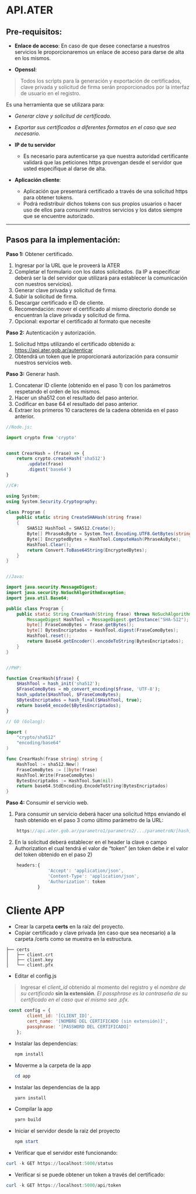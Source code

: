 

# API.ATER

## Pre-requisitos:

-	**Enlace de acceso**:
    En caso de que desee conectarse a nuestros servicios le proporcionaremos un enlace de acceso para darse de alta en los mismos.

-	**Openssl**: 
>Todos los scripts para la generación y exportación de certificados, clave privada y solicitud de firma serán proporcionados por la interfaz de usuario en el registro.


Es una herramienta que se utilizara para:

-  *Generar clave y solicitud de certificado.*
-  *Exportar sus certificados a diferentes formatos en el caso que sea necesario.*


-	**IP de tu servidor**
    -    Es necesario para autenticarse ya que nuestra autoridad certificante validará que las peticiones https provengan desde el servidor que usted especifique al darse de alta.

-   **Aplicación cliente**:
    -   Aplicación que presentará certificado a través de una solicitud https para obtener tokens.
    -   Podrá redistribuir dichos tokens con sus propios usuarios o hacer uso de ellos para consumir nuestros servicios y los datos siempre que se encuentre autorizado.

---
## Pasos para la implementación:

**Paso 1:** Obtener certificado.
1.	Ingresar por la URL que le proveerá la ATER
2.	Completar el formulario con los datos solicitados. (la IP a especificar deberá ser la del servidor que utilizará para establecer la comunicación con nuestros servicios).
3.	Generar clave privada y solicitud de firma.
4.	Subir la solicitud de firma.
5.	Descargar certificado e ID de cliente.
6.	Recomendación: mover el certificado al mismo directorio donde se encuentran la clave privada y solicitud de firma.
7.	Opcional: exportar el certificado al formato que necesite 

**Paso 2:** Autenticación y autorización.
1.	Solicitud https utilizando el certificado obtenido a:
https://api.ater.gob.ar/autenticar
2.	Obtendrá un token que le proporcionará autorización para consumir nuestros servicios web.

**Paso 3:** Generar hash. 
1.	Concatenar ID cliente (obtenido en el paso 1) con los parámetros respetando el orden de los mismos.
2.	Hacer un sha512 con el resultado del paso anterior.
3.	Codificar en base 64 el resultado del paso anterior.
4.	Extraer los primeros 10 caracteres de la cadena obtenida en el paso anterior.

```javascript 
//Node.js:

import crypto from 'crypto'


const CrearHash = (frase) => {
    return crypto.createHash('sha512')
        .update(frase)
        .digest('base64')
}
```

```csharp
//C#:

using System;
using System.Security.Cryptography;

class Program {
    public static string CreateSHAHash(string frase)
    {
        SHA512 HashTool = SHA512.Create();
        Byte[] PhraseAsByte = System.Text.Encoding.UTF8.GetBytes(string.Concat(frase));
        Byte[] EncryptedBytes = HashTool.ComputeHash(PhraseAsByte);
        HashTool.Clear();
        return Convert.ToBase64String(EncryptedBytes);
    }
}
```

```java

//Java:

import java.security.MessageDigest;
import java.security.NoSuchAlgorithmException;
import java.util.Base64;

public class Program {
    public static String CrearHash(String frase) throws NoSuchAlgorithmException {
        MessageDigest HashTool = MessageDigest.getInstance("SHA-512");
        byte[] FraseComoBytes = frase.getBytes();
        byte[] BytesEncriptados = HashTool.digest(FraseComoBytes);
        HashTool.reset();
        return Base64.getEncoder().encodeToString(BytesEncriptados);
    }
}
```

```php

//PHP:

function CrearHash($frase) {
    $HashTool = hash_init('sha512');
    $FraseComoBytes = mb_convert_encoding($frase, 'UTF-8');
    hash_update($HashTool, $FraseComoBytes);
    $BytesEncriptados = hash_final($HashTool, true);
    return base64_encode($BytesEncriptados);
}

```

```go
// GO (Golang):

import (
    "crypto/sha512"
    "encoding/base64"
)

func CrearHash(frase string) string {
    HashTool := sha512.New()
    FraseComoBytes := []byte(frase)
    HashTool.Write(FraseComoBytes)
    BytesEncriptados := HashTool.Sum(nil)
    return base64.StdEncoding.EncodeToString(BytesEncriptados)
}
```

**Paso 4:** Consumir el servicio web.
1.  Para consumir un servicio deberá hacer una solicitud https enviando el hash obtenido en el paso 3 como último parámetro de la URL:
```javascript
    https://api.ater.gob.ar/parametro1/parametro2/.../parametroN/[hash]
```

2.  En la solicitud deberá establecer en el header la clave o campo Authorization el cual tendrá el valor de “token” (en token debe ir el valor del token obtenido en el paso 2)

```javascript
    headers:{
                'Accept': 'application/json',
                'Content-Type': 'application/json',
                'Authorization': token
            }
```

# Cliente APP
- Crear la carpeta **certs** en la raíz del proyecto.
- Copiar certificado y clave privada (en caso que sea necesario) a la carpeta /certs como se muestra en la estructura.

```
├── certs
│   ├── client.crt
│   ├── client.key
│   └── client.pfx
```
- Editar el config.js

>Ingresar el *client_id* obtenido al momento del registro y el *nombre de su certificado* **sin la extensión**. *El passphrase es la contraseña de su certificado en el caso que el mismo sea .pfx*.


```javascript
 const config = {
        client_id: '[CLIENT_ID]',
        cert_name: '[NOMBRE DEL CERTIFICADO (sin extensión)]',
        passphrase: '[PASSWORD DEL CERTIFICADO]'
    };
```

- Instalar las dependencias:

    ```PowerShell
    npm install
    ```

- Moverme a la carpeta de la app

    ```PowerShell
    cd app
    ```
- Instalar las dependencias de la app

    ```PowerShell
    yarn install
    ```
- Compilar la app
    
    ```PowerShell
    yarn build
    ```
- Iniciar el servidor desde la raiz del proyecto

    ```PowerShell
    npm start
    ```


- Verificar que el servidor esté funcionando:

```PowerShell
curl -k GET https://localhost:5000/status
```
- Verificar si se puede obtener un token a través del certificado:

```PowerShell
curl -k GET https://localhost:5000/api/token
```

